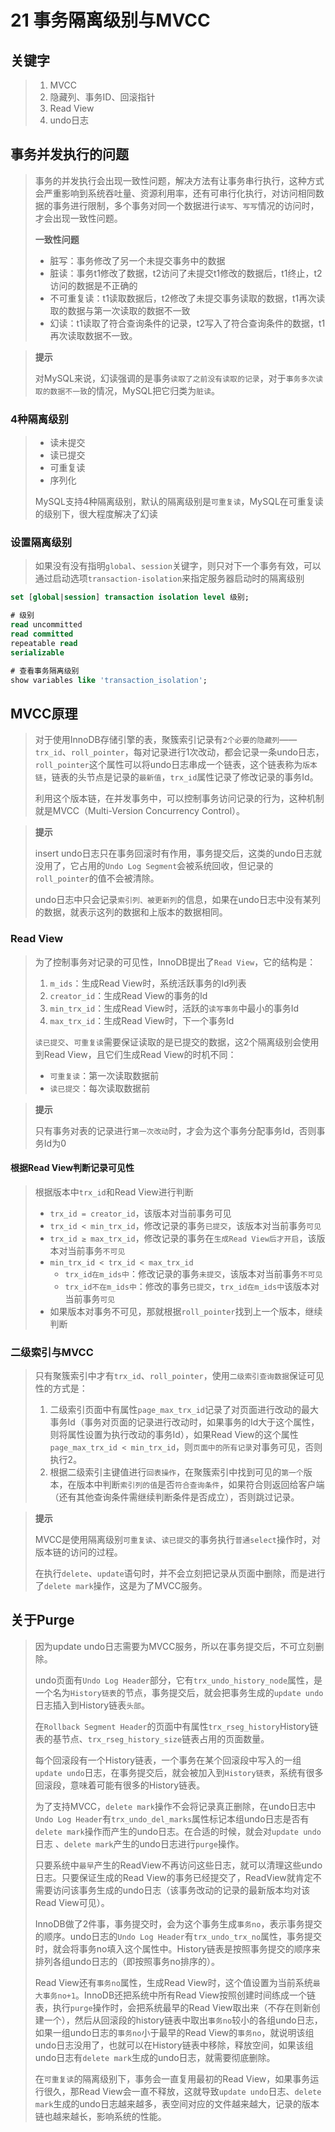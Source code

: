 # 21 事务隔离级别与MVCC

## 关键字

> 1. MVCC
> 2. 隐藏列、事务ID、回滚指针
> 3. Read View
> 4. undo日志



## 事务并发执行的问题

> 事务的并发执行会出现一致性问题，解决方法有让事务串行执行，这种方式会严重影响到系统吞吐量、资源利用率，还有可串行化执行，对访问相同数据的事务进行限制，多个事务对同一个数据进行`读写`、`写写`情况的访问时，才会出现一致性问题。
>
> **一致性问题**
>
> - 脏写：事务修改了另一个未提交事务中的数据
> - 脏读：事务t1修改了数据，t2访问了未提交t1修改的数据后，t1终止，t2访问的数据是不正确的
> - 不可重复读：t1读取数据后，t2修改了未提交事务读取的数据，t1再次读取的数据与第一次读取的数据不一致
> - 幻读：t1读取了符合查询条件的记录，t2写入了符合查询条件的数据，t1再次读取数据不一致。



> **提示**
>
> 对MySQL来说，幻读强调的是事务`读取了之前没有读取的记录`，对于`事务多次读取的数据不一致`的情况，MySQL把它归类为`脏读`。



### 4种隔离级别

> - 读未提交
> - 读已提交
> - 可重复读
> - 序列化
>
> MySQL支持4种隔离级别，默认的隔离级别是`可重复读`，MySQL在可重复读的级别下，很大程度解决了幻读



### 设置隔离级别


> 如果没有没有指明`global`、`session`关键字，则只对下一个事务有效，可以通过启动选项`transaction-isolation`来指定服务器启动时的隔离级别

```sql
set [global|session] transaction isolation level 级别;

# 级别
read uncommitted
read committed
repeatable read
serializable
```

```sql
# 查看事务隔离级别
show variables like 'transaction_isolation';
```



## MVCC原理

> 对于使用InnoDB存储引擎的表，聚簇索引记录有`2个必要的隐藏列`——`trx_id`、`roll_pointer`，每对记录进行1次改动，都会记录一条undo日志，`roll_pointer`这个属性可以将undo日志串成一个链表，这个链表称为`版本链`，链表的头节点是记录的`最新值`，`trx_id`属性记录了修改记录的事务Id。
>
> 利用这个版本链，在并发事务中，可以控制事务访问记录的行为，这种机制就是MVCC（Multi-Version Concurrency Control）。



> **提示**
>
> insert undo日志只在事务回滚时有作用，事务提交后，这类的undo日志就没用了，它占用的`Undo Log Segment`会被系统回收，但记录的`roll_pointer`的值不会被清除。
>
> undo日志中只会记录`索引列、被更新列`的信息，如果在undo日志中没有某列的数据，就表示这列的数据和上版本的数据相同。



### Read View

> 为了控制事务对记录的可见性，InnoDB提出了`Read View`，它的结构是：
>
> 1. `m_ids`：生成Read View时，系统活跃事务的Id列表
> 2. `creator_id`：生成Read View的事务的Id
> 3. `min_trx_id`：生成Read View时，活跃的`读写事务`中最小的事务Id
> 4. `max_trx_id`：生成Read View时，下一个事务Id
>
> `读已提交`、`可重复读`需要保证读取的是已提交的数据，这2个隔离级别会使用到Read View，且它们生成Read View的时机不同：
>
> - `可重复读`：第一次读取数据前
> - `读已提交`：每次读取数据前



> **提示**
>
> 只有事务对表的记录进行`第一次改动`时，才会为这个事务分配事务Id，否则事务Id为0



#### 根据Read View判断记录可见性

> 根据版本中`trx_id`和Read View进行判断
>
> - `trx_id = creator_id`，该版本对当前事务可见
> - `trx_id < min_trx_id`，修改记录的事务`已提交`，该版本对当前事务`可见`
> - `trx_id ≥ max_trx_id`，修改记录的事务在`生成Read View后才开启`，该版本对当前事务`不可见`
> - `min_trx_id < trx_id < max_trx_id`
>     - `trx_id在m_ids中`：修改记录的事务`未提交`，该版本对当前事务`不可见`
>     - `trx_id不在m_ids中`：修改的事务`已提交`，`trx_id在m_ids中`该版本对当前事务`可见`
> - 如果版本对事务不可见，那就根据`roll_pointer`找到上一个版本，继续判断



### 二级索引与MVCC 

> 只有聚簇索引中才有`trx_id`、`roll_pointer`，使用`二级索引查询数据`保证可见性的方式是：
>
> 1. 二级索引页面中有属性`page_max_trx_id`记录了对页面进行改动的最大事务Id（事务对页面的记录进行改动时，如果事务的Id大于这个属性，则将属性设置为执行改动的事务Id），如果Read View的这个属性`page_max_trx_id < min_trx_id`，则`页面中的所有记录`对事务可见，否则执行2。
> 2. 根据二级索引主键值进行`回表操作`，在聚簇索引中找到可见的`第一个`版本，在版本中判断`索引列的值`是否`符合查询条件`，如果符合则返回给客户端（还有其他查询条件需继续判断条件是否成立），否则跳过记录。



> **提示**
>
> MVCC是使用隔离级别`可重复读`、`读已提交`的事务执行`普通select`操作时，对版本链的访问的过程。
>
> 在执行`delete`、`update`语句时，并不会立刻把记录从页面中删除，而是进行了`delete mark`操作，这是为了MVCC服务。



## 关于Purge

> 因为update undo日志需要为MVCC服务，所以在事务提交后，不可立刻删除。
>
> undo页面有`Undo Log Header`部分，它有`trx_undo_history_node`属性，是一个名为`History链表`的节点，事务提交后，就会把事务生成的`update undo`日志插入到History链表`头部`。
>
> 在`Rollback Segment Header`的页面中有属性`trx_rseg_history`History链表的基节点、`trx_rseg_history_size`链表占用的页面数量。
>
> 每个回滚段有一个History链表，一个事务在某个回滚段中写入的一组`update undo`日志，在事务提交后，就会被加入到`History链表`，系统有很多回滚段，意味着可能有很多的History链表。
>
> 
>
> 为了支持MVCC，`delete mark`操作不会将记录真正删除，在undo日志中`Undo Log Header`有`trx_undo_del_marks`属性标记本组undo日志是否有`delete mark`操作而产生的undo日志。在合适的时候，就会对`update undo`日志 、`delete mark`产生的undo日志进行`purge`操作。
>
> 只要系统中`最早`产生的ReadView不再访问这些日志，就可以清理这些undo日志。只要保证生成的Read View的事务已经提交了，ReadView就肯定不需要访问该事务生成的undo日志（该事务改动的记录的最新版本均对该Read View可见）。
>
> 
>
> InnoDB做了2件事，事务提交时，会为这个事务生成`事务no`，表示事务提交的顺序。undo日志的`Undo Log Header`有`trx_undo_trx_no`属性，事务提交时，就会将事务no填入这个属性中。History链表是按照事务提交的顺序来排列各组undo日志的（即按照事务no排序的）。
>
> 
>
> Read View还有`事务no`属性，生成Read View时，这个值设置为当前系统`最大事务no+1`。InnoDB还把系统中所有Read View按照创建时间练成一个链表，执行`purge`操作时，会把系统最早的Read View取出来（不存在则新创建一个），然后从回滚段的history链表中取出`事务no`较小的各组undo日志，如果一组undo日志的`事务no`小于最早的Read View的`事务no`，就说明该组undo日志没用了，也就可以在History链表中移除，释放空间，如果该组undo日志有`delete mark`生成的undo日志，就需要彻底删除。
>
> 在`可重复读`的隔离级别下，事务会一直复用最初的Read View，如果事务运行很久，那Read View会一直不释放，这就导致`update undo`日志、`delete mark`生成的undo日志越来越多，表空间对应的文件越来越大，记录的版本链也越来越长，影响系统的性能。
